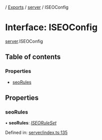[](../README.md) / [Exports](../modules.md) / [server](../modules/server.md) / ISEOConfig

# Interface: ISEOConfig

[server](../modules/server.md).ISEOConfig

## Table of contents

### Properties

- [seoRules](server.iseoconfig.md#seorules)

## Properties

### seoRules

• **seoRules**: [*ISEORuleSet*](server_seo.iseoruleset.md)

Defined in: [server/index.ts:135](https://github.com/onzag/itemize/blob/5fcde7cf/server/index.ts#L135)
